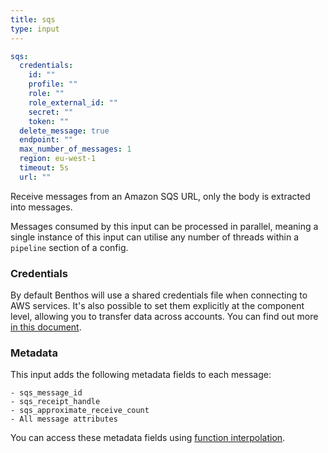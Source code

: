 ```yaml
---
title: sqs
type: input
---
```


```yaml
sqs:
  credentials:
    id: ""
    profile: ""
    role: ""
    role_external_id: ""
    secret: ""
    token: ""
  delete_message: true
  endpoint: ""
  max_number_of_messages: 1
  region: eu-west-1
  timeout: 5s
  url: ""
```

Receive messages from an Amazon SQS URL, only the body is extracted into
messages.

Messages consumed by this input can be processed in parallel, meaning a single
instance of this input can utilise any number of threads within a
`pipeline` section of a config.

### Credentials

By default Benthos will use a shared credentials file when connecting to AWS
services. It's also possible to set them explicitly at the component level,
allowing you to transfer data across accounts. You can find out more
[in this document](/docs/guides/aws).

### Metadata

This input adds the following metadata fields to each message:

```text
- sqs_message_id
- sqs_receipt_handle
- sqs_approximate_receive_count
- All message attributes
```

You can access these metadata fields using
[function interpolation](/docs/configuration/interpolation#metadata).


